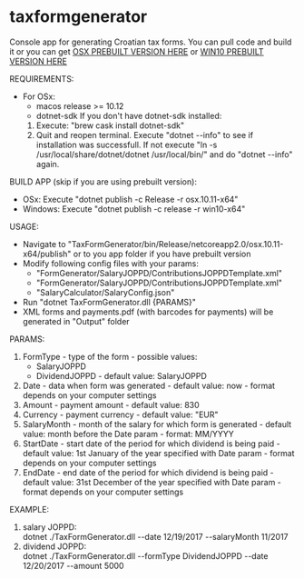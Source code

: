 # taxformgenerator
Console app for generating Croatian tax forms. You can pull code and build it or you can get [OSX PREBUILT VERSION HERE](https://github.com/jbojcic1/taxformgenerator/releases/download/v1.2.0/TaxFormGenerator-osx.10.11-x64.zip) or [WIN10 PREBUILT VERSION HERE](https://github.com/jbojcic1/taxformgenerator/releases/download/v1.2.0/TaxFormGenerator-win10-x64.zip)

REQUIREMENTS: 
  * For OSx:
    - macos release >= 10.12
    - dotnet-sdk
  If you don't have dotnet-sdk installed:
    1. Execute: "brew cask install dotnet-sdk"
    2. Quit and reopen terminal. Execute "dotnet --info" to see if installation was successfull. 
       If not execute "ln -s /usr/local/share/dotnet/dotnet /usr/local/bin/" and do "dotnet --info" again.


BUILD APP (skip if you are using prebuilt version):
  - OSx: Execute "dotnet publish -c Release -r osx.10.11-x64"
  - Windows: Execute "dotnet publish -c release -r win10-x64"


USAGE:
  - Navigate to "TaxFormGenerator/bin/Release/netcoreapp2.0/osx.10.11-x64/publish" or to you app folder if you have prebuilt version
  - Modify following config files with your params:
      * "FormGenerator/SalaryJOPPD/ContributionsJOPPDTemplate.xml"
      * "FormGenerator/SalaryJOPPD/ContributionsJOPPDTemplate.xml"
      * "SalaryCalculator/SalaryConfig.json"
  - Run "dotnet TaxFormGenerator.dll {PARAMS}"
  - XML forms and payments.pdf (with barcodes for payments) will be generated in "Output" folder


PARAMS:
  1) FormType
    - type of the form
    - possible values: 
        * SalaryJOPPD
        * DividendJOPPD
    - default value: SalaryJOPPD
  2) Date
    - data when form was generated
    - default value: now
    - format depends on your computer settings
  3) Amount
    - payment amount
    - default value: 830
  4) Currency
    - payment currency
    - default value: "EUR"
  5) SalaryMonth
    - month of the salary for which form is generated
    - default value: month before the Date param
    - format: MM/YYYY
  6) StartDate
    - start date of the period for which dividend is being paid
    - default value: 1st January of the year specified with Date param
    - format depends on your computer settings
  7) EndDate
    - end date of the period for which dividend is being paid
    - default value: 31st December of the year specified with Date param
    - format depends on your computer settings


EXAMPLE:
  1) salary JOPPD:    
        dotnet ./TaxFormGenerator.dll --date 12/19/2017 --salaryMonth 11/2017
  2) dividend JOPPD:  
        dotnet ./TaxFormGenerator.dll --formType DividendJOPPD --date 12/20/2017 --amount 5000

    
